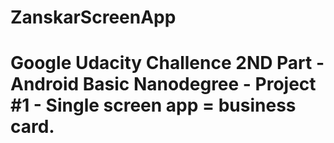 # ZanskarScreenApp
# Google Udacity Challence 2ND Part - Android Basic Nanodegree - Project #1 - Single screen app = business card. 
